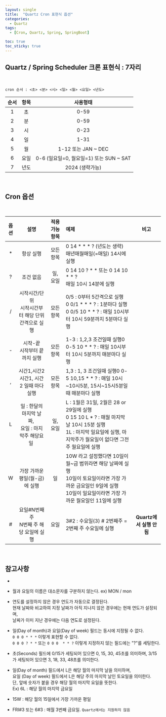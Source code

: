 ```yaml
---
layout: single
title:  "Quartz Cron 표현식 옵션"
categories:
  - Quartz
tags:
  - [Cron, Quartz, Spring, SpringBoot]

toc: true
toc_sticky: true
---
```



## Quartz / Spring Scheduler 크론 표현식 : 7자리
<br>

```
cron 순서 : <초> <분> <시> <일> <월> <요일> <년도>
```

|순서|항목|사용형태|
|:--:|:--:|:--:|
|1|초|0-59|
|2|분|0-59|
|3|시|0-23|
|4|일|1-31|
|5|월|1-12 또는 JAN ~ DEC|
|6|요일|0-6 (일요일=0, 월요일=1) 또는 SUN ~ SAT|
|7|년도|2024 (생략가능)|

<br>

## Cron 옵션
<br>

|옵션|설명|적용가능항목|예제|비고|
|:--:|:--:|:---:|:---|:--:|
|*|항상 실행|모든 항목|0 14 * * * ? (년도는 생략) <br>매년매월매일(=매일) 14시에 실행||
|?|조건 없음|일, 요일|0 14 10 ? * * 또는 0 14 10 * * ? <br>매일 10시 14분에 실행||
|/|시작시간/단위 <br>시작시간부터 해당 단위간격으로 실행|모든 항목|0/5 : 0부터 5간격으로 실행 <br>0 0/1 * * * ? : 1분마다 실행 <br>0 0/5 10 * * ? : 매일 10시부터 10시 59분까지 5분마다 실행||
|-|시작-끝 <br>시작부터 끝까지 실행|모든 항목|1-3 : 1,2,3 조건일때 실행0 0-5 10 * * ? : 매일 10시부터 10시 5분까지 매분마다 실행||
|,|시간1,시간2 <br>시간1, 시간2 일때 마다 실행|모든 항목|1,3 : 1, 3 조건일때 실행0 0-5 10,15 * * ? : 매일 10시~10시5분, 15시~15시5분일때 매분마다 실행||
|L|일 : 한달의 마지막 날짜, <br>요일 : 마지막주 해당요일 |일, 요일|L : 1월은 31일, 2월은 28 or 29일에 실행 <br>0 15 10 L * ? : 매월 마지막날 10시 15분 실행 <br>1L : 마지막 일요일에 실행, 마지막주가 월요일이 없다면 그전주 월요일에 실행||
|W|가장 가까운 평일(월-금)에 실행|일|10W 라고 설정했다면 10일이 월~금 범위라면 해당 날짜에 실행 <br>10일이 토요일이라면 가장 가까운 금요일인 9일에 실행 <br>10일이 일요일이라면 가장 가까운 월요일인 11일에 실행||
|#|요일#N번째주 <br>N번째 주 해당 요일에 실행|요일|3#2 : 수요일(3) # 2번째주 = 2번째 주 수요일에 실행|**Quartz에서 실행 안됨**|

<br>

## 참고사항
  - 
  - 월과 요일의 이름은 대소문자를 구분하지 않는다.  ex) MON / mon
  - 연도를 설정하지 않은 경우 연도가 자동으로 결정된다.  
  현재 날짜와 비교하여 지정 날짜가 아직 지나지 않은 경우에는 현재 연도가 설정되며,  
  날짜가 이미 지난 경우에는 다음 연도로 설정된다.

  - 일(Day of month)과 요일(Day of week) 필드는 동시에 지정될 수 없다.  
  `0 0 0 * * *` 이렇게 표현할 수 없다.  
  `0 0 0 ? * *` 또는 `0 0 0  * * ?` 이렇게 지정하지 않는 필드에는 "?"를 세팅한다. 

  - 초(Seconds) 필드에 0/15가 세팅되어 있으면 0, 15, 30, 45초를 의미하며, 3/15가 세팅되어 있으면 3, 18, 33, 48초를 의미한다.

  - 일(Day of month) 필드에서 L은 해당 월의 마지막 날을 의미하며,  
  요일 (Day of week) 필드에서 L은 해당 주의 마지막 날인 토요일을 의미한다.  
  단, 앞에 숫자가 붙을 경우 해당 월의 마지막 요일을 뜻한다.  
  Ex) 6L : 해당 월의 마지막 금요일

  - 15W : 해당 월의 15일에서 가장 가까운 평일

  - FRI#3 또는 6#3 : 매월 3번째 금요일. `Quartz에서는 지원하지 않음`

